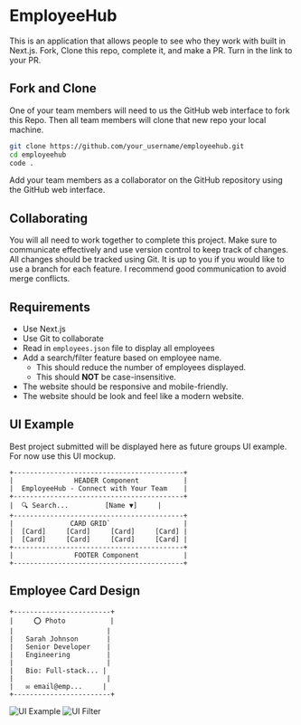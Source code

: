 # EmployeeHub

This is an application that allows people to see who they work with built in Next.js. 
Fork, Clone this repo, complete it, and make a PR.  Turn in the link to your PR.

## Fork and Clone

One of your team members will need to us the GitHub web interface to fork this Repo. 
Then all team members will clone that new repo your local machine.

```bash
git clone https://github.com/your_username/employeehub.git
cd employeehub
code .
```

Add your team members as a collaborator on the GitHub repository using the GitHub web interface.

## Collaborating

You will all need to work together to complete this project.
Make sure to communicate effectively and use version control to keep track of changes.
All changes should be tracked using Git.
It is up to you if you would like to use a branch for each feature.
I recommend good communication to avoid merge conflicts.

## Requirements

- Use Next.js
- Use Git to collaborate
- Read in `employees.json` file to display all employees
- Add a search/filter feature based on employee name.
  - This should reduce the number of employees displayed.
  - This should **NOT** be case-insensitive.
- The website should be responsive and mobile-friendly.
- The website should be look and feel like a modern website.

## UI Example

Best project submitted will be displayed here as future groups UI example.
For now use this UI mockup.

```
+------------------------------------------+
|               HEADER Component           |
|  EmployeeHub - Connect with Your Team    |
+------------------------------------------+
|  🔍 Search...         [Name ▼]     |
+------------------------------------------+
|              CARD GRID`                  |
|  [Card]     [Card]     [Card]     [Card] |
|  [Card]     [Card]     [Card]     [Card] |
+------------------------------------------+
|               FOOTER Component           |
+------------------------------------------+
```

## Employee Card Design
```
+------------------------+
|     ⭕ Photo           |
|                       |
|   Sarah Johnson       |
|   Senior Developer    |
|   Engineering         |
|                       |
|   Bio: Full-stack... |
|                       |
|   ✉️ email@emp...     |
+------------------------+
```

![UI Example](instuctions/UI.webp)
![UI Filter](instuctions/UIFilter.webp)

